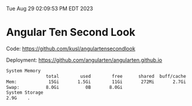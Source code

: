Tue Aug 29 02:09:53 PM EDT 2023

# Angular Ten Second Look

Code: https://github.com/kusl/angulartensecondlook

Deployment: https://github.com/angularten/angularten.github.io

```bash
System Memory
               total        used        free      shared  buff/cache   available
Mem:            15Gi       1.5Gi        11Gi       272Mi       2.7Gi        13Gi
Swap:          8.0Gi          0B       8.0Gi
System Storage
2.9G	.
```
